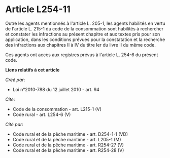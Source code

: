 # Article L254-11

Outre les agents mentionnés à l'article L. 205-1, les agents habilités en vertu de l'article L. 215-1 du code de la
consommation sont habilités à rechercher et constater les infractions au présent chapitre et aux textes pris pour son
application, dans les conditions prévues pour la constatation et la recherche des infractions aux chapitres II à IV du titre
Ier du livre II du même code. 

Ces agents ont accès aux registres prévus à l'article L. 254-6 du présent code.

**Liens relatifs à cet article**

_Créé par_:

  - Loi n°2010-788 du 12 juillet 2010 - art. 94

_Cite_:

  - Code de la consommation - art. L215-1 (V)
  - Code rural - art. L254-6 (V)

_Cité par_:

  - Code rural et de la pêche maritime - art. D254-1-1 (VD)
  - Code rural et de la pêche maritime - art. L205-1 (M)
  - Code rural et de la pêche maritime - art. R254-27 (V)
  - Code rural et de la pêche maritime - art. R254-28 (V)

